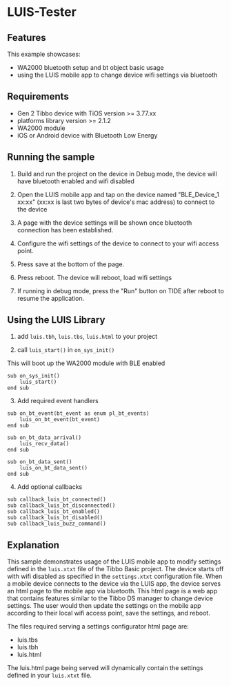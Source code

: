 # LUIS-Tester

## Features
This example showcases:

- WA2000 bluetooth setup and bt object basic usage 
- using the LUIS mobile app to change device wifi settings via bluetooth 

## Requirements
- Gen 2 Tibbo device with TiOS version >= 3.77.xx
- platforms library version >= 2.1.2
- WA2000 module
- iOS or Android device with Bluetooth Low Energy

## Running the sample
1. Build and run the project on the device in Debug mode, the device will have bluetooth enabled and wifi disabled

2. Open the LUIS mobile app and tap on the device named "BLE_Device_1 xx:xx" (xx:xx is last two bytes of device's mac address) to connect to the device

3. A page with the device settings will be shown once bluetooth connection has been established.

4. Configure the wifi settings of the device to connect to your wifi access point.

5. Press save at the bottom of the page.

6. Press reboot. The device will reboot, load wifi settings

7. If running in debug mode, press the "Run" button on TIDE after reboot to resume the application.

## Using the LUIS Library
1. add `luis.tbh`, `luis.tbs`, `luis.html` to your project

2. call `luis_start()` in `on_sys_init()`

This will boot up the WA2000 module with BLE enabled

```
sub on_sys_init()
	luis_start()
end sub
```


3. Add required event handlers
```
sub on_bt_event(bt_event as enum pl_bt_events)
	luis_on_bt_event(bt_event)
end sub

sub on_bt_data_arrival()
	luis_recv_data()
end sub

sub on_bt_data_sent()
	luis_on_bt_data_sent()
end sub
```
4. Add optional callbacks
```
sub callback_luis_bt_connected()
sub callback_luis_bt_disconnected()
sub callback_luis_bt_enabled()
sub callback_luis_bt_disabled()
sub callback_luis_buzz_command()

```


## Explanation
This sample demonstrates usage of the LUIS mobile app to modify settings defined in the `luis.xtxt` file of the Tibbo Basic project. The device starts off with wifi disabled as specified in the `settings.xtxt` configuration file. When a mobile device connects to the device via the LUIS app, the device serves an html page to the mobile app via bluetooth. This html page is a web app that contains features similar to the Tibbo DS manager to change device settings. The user would then update the settings on the mobile app according to their local wifi access point, save the settings, and reboot.

The files required serving a settings configurator html page are:
- luis.tbs
- luis.tbh
- luis.html

The luis.html page being served will dynamically contain the settings defined in your `luis.xtxt` file.

